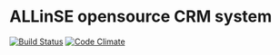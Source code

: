 # ALLinSE opensource CRM system

[![Build Status](https://travis-ci.org/ChristianLisov/allinse-project.svg?branch=master)](https://travis-ci.org/ChristianLisov/allinse-project)  [![Code Climate](https://codeclimate.com/github/ChristianLisov/allinse-project/badges/gpa.svg)](https://codeclimate.com/github/ChristianLisov/allinse-project)
